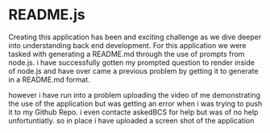 # README.js
Creating this application has been and exciting challenge as we dive deeper into understanding back end development. For this application we were tasked with generating a README.md through the use of prompts from node.js. i have successfully gotten my prompted question to render inside of node.js and have over came a previous problem by getting it to generate in a README.md format. 

however i have run into a problem uploading the video of me demonstrating the use of the application but was getting an error when i was trying to push it to my Github Repo. i even contacte askedBCS for help but was of no help unfortuntiatly. so in place i have uploaded a screen shot of the application